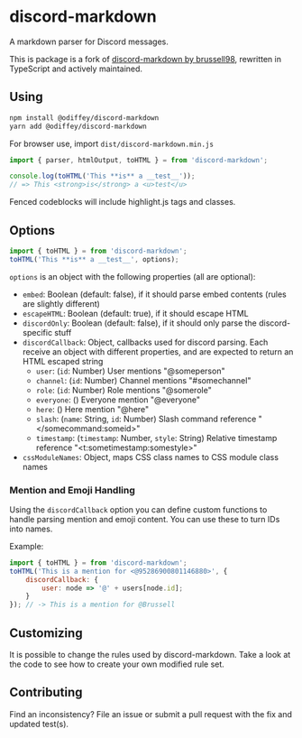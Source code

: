 # discord-markdown

A markdown parser for Discord messages.

This is package is a fork of [discord-markdown by brussell98](https://github.com/brussell98/discord-markdown), rewritten in TypeScript and actively maintained.

## Using

```bash
npm install @odiffey/discord-markdown
yarn add @odiffey/discord-markdown
```

For browser use, import `dist/discord-markdown.min.js`

```js
import { parser, htmlOutput, toHTML } = from 'discord-markdown';

console.log(toHTML('This **is** a __test__'));
// => This <strong>is</strong> a <u>test</u>
```

Fenced codeblocks will include highlight.js tags and classes.

## Options

```js
import { toHTML } = from 'discord-markdown';
toHTML('This **is** a __test__', options);
```

`options` is an object with the following properties (all are optional):

* `embed`: Boolean (default: false), if it should parse embed contents (rules are slightly different)
* `escapeHTML`: Boolean (default: true), if it should escape HTML
* `discordOnly`: Boolean (default: false), if it should only parse the discord-specific stuff
* `discordCallback`: Object, callbacks used for discord parsing. Each receive an object with different properties, and are expected to return an HTML escaped string
  * `user`: (`id`: Number) User mentions "@someperson"
  * `channel`: (`id`: Number) Channel mentions "#somechannel"
  * `role`: (`id`: Number) Role mentions "@somerole"
  * `everyone`: () Everyone mention "@everyone"
  * `here`: () Here mention "@here"
  * `slash`: (`name`: String, `id`: Number) Slash command reference "</somecommand:someid>"
  * `timestamp`: (`timestamp`: Number, `style`: String) Relative timestamp reference "<t:sometimestamp:somestyle>"
* `cssModuleNames`: Object, maps CSS class names to CSS module class names

### Mention and Emoji Handling

Using the `discordCallback` option you can define custom functions to handle parsing mention and emoji content. You can use these to turn IDs into names.

Example:

```js
import { toHTML } = from 'discord-markdown';
toHTML('This is a mention for <@95286900801146880>', {
	discordCallback: {
		user: node => '@' + users[node.id];
	}
}); // -> This is a mention for @Brussell
```

## Customizing

It is possible to change the rules used by discord-markdown. Take a look at the code to see how to create your own modified rule set.

## Contributing

Find an inconsistency? File an issue or submit a pull request with the fix and updated test(s).
